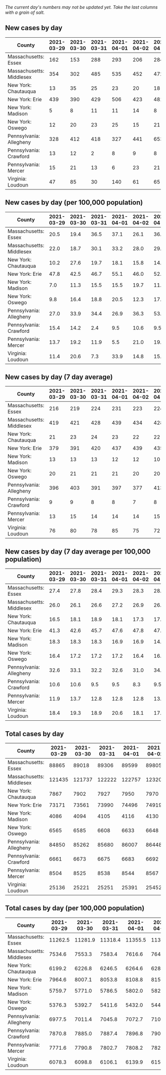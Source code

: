 _The current day's numbers may not be updated yet. Take the last columns with a grain of salt._
## New cases by day

| County | 2021-03-29 | 2021-03-30 | 2021-03-31 | 2021-04-01 | 2021-04-02 | 2021-04-03 | 2021-04-04 |
| --- | --- | --- | --- | --- | --- | --- | --- |
| Massachusetts: Essex | 162 | 153 | 288 | 293 | 206 | 284 |  |
| Massachusetts: Middlesex | 354 | 302 | 485 | 535 | 452 | 472 |  |
| New York: Chautauqua | 13 | 35 | 25 | 23 | 20 | 18 | 12 |
| New York: Erie | 439 | 390 | 429 | 506 | 423 | 481 | 476 |
| New York: Madison | 5 | 8 | 11 | 11 | 14 | 8 | 8 |
| New York: Oswego | 12 | 20 | 23 | 25 | 15 | 21 | 18 |
| Pennsylvania: Allegheny | 328 | 412 | 418 | 327 | 441 | 653 | 302 |
| Pennsylvania: Crawford | 13 | 12 | 2 | 8 | 9 | 8 | 3 |
| Pennsylvania: Mercer | 15 | 21 | 13 | 6 | 23 | 21 | 9 |
| Virginia: Loudoun | 47 | 85 | 30 | 140 | 61 | 65 | 55 |

## New cases by day (per 100,000 population)

| County | 2021-03-29 | 2021-03-30 | 2021-03-31 | 2021-04-01 | 2021-04-02 | 2021-04-03 | 2021-04-04 |
| --- | --- | --- | --- | --- | --- | --- | --- |
| Massachusetts: Essex | 20.5 | 19.4 | 36.5 | 37.1 | 26.1 | 36.0 |  |
| Massachusetts: Middlesex | 22.0 | 18.7 | 30.1 | 33.2 | 28.0 | 29.3 |  |
| New York: Chautauqua | 10.2 | 27.6 | 19.7 | 18.1 | 15.8 | 14.2 | 9.5 |
| New York: Erie | 47.8 | 42.5 | 46.7 | 55.1 | 46.0 | 52.4 | 51.8 |
| New York: Madison | 7.0 | 11.3 | 15.5 | 15.5 | 19.7 | 11.3 | 11.3 |
| New York: Oswego | 9.8 | 16.4 | 18.8 | 20.5 | 12.3 | 17.2 | 14.7 |
| Pennsylvania: Allegheny | 27.0 | 33.9 | 34.4 | 26.9 | 36.3 | 53.7 | 24.8 |
| Pennsylvania: Crawford | 15.4 | 14.2 | 2.4 | 9.5 | 10.6 | 9.5 | 3.5 |
| Pennsylvania: Mercer | 13.7 | 19.2 | 11.9 | 5.5 | 21.0 | 19.2 | 8.2 |
| Virginia: Loudoun | 11.4 | 20.6 | 7.3 | 33.9 | 14.8 | 15.7 | 13.3 |

## New cases by day (7 day average)

| County | 2021-03-29 | 2021-03-30 | 2021-03-31 | 2021-04-01 | 2021-04-02 | 2021-04-03 | 2021-04-04 |
| --- | --- | --- | --- | --- | --- | --- | --- |
| Massachusetts: Essex | 216 | 219 | 224 | 231 | 223 | 224 |  |
| Massachusetts: Middlesex | 419 | 421 | 428 | 439 | 434 | 428 |  |
| New York: Chautauqua | 21 | 23 | 24 | 23 | 22 | 22 | 21 |
| New York: Erie | 379 | 391 | 420 | 437 | 439 | 435 | 449 |
| New York: Madison | 13 | 13 | 13 | 12 | 12 | 10 | 9 |
| New York: Oswego | 20 | 21 | 21 | 21 | 20 | 20 | 19 |
| Pennsylvania: Allegheny | 396 | 403 | 391 | 397 | 377 | 413 | 412 |
| Pennsylvania: Crawford | 9 | 9 | 8 | 8 | 7 | 8 | 8 |
| Pennsylvania: Mercer | 13 | 15 | 14 | 14 | 14 | 15 | 15 |
| Virginia: Loudoun | 76 | 80 | 78 | 85 | 75 | 72 | 69 |

## New cases by day (7 day average per 100,000 population)

| County | 2021-03-29 | 2021-03-30 | 2021-03-31 | 2021-04-01 | 2021-04-02 | 2021-04-03 | 2021-04-04 |
| --- | --- | --- | --- | --- | --- | --- | --- |
| Massachusetts: Essex | 27.4 | 27.8 | 28.4 | 29.3 | 28.3 | 28.4 |  |
| Massachusetts: Middlesex | 26.0 | 26.1 | 26.6 | 27.2 | 26.9 | 26.6 |  |
| New York: Chautauqua | 16.5 | 18.1 | 18.9 | 18.1 | 17.3 | 17.3 | 16.5 |
| New York: Erie | 41.3 | 42.6 | 45.7 | 47.6 | 47.8 | 47.3 | 48.9 |
| New York: Madison | 18.3 | 18.3 | 18.3 | 16.9 | 16.9 | 14.1 | 12.7 |
| New York: Oswego | 16.4 | 17.2 | 17.2 | 17.2 | 16.4 | 16.4 | 15.6 |
| Pennsylvania: Allegheny | 32.6 | 33.1 | 32.2 | 32.6 | 31.0 | 34.0 | 33.9 |
| Pennsylvania: Crawford | 10.6 | 10.6 | 9.5 | 9.5 | 8.3 | 9.5 | 9.5 |
| Pennsylvania: Mercer | 11.9 | 13.7 | 12.8 | 12.8 | 12.8 | 13.7 | 13.7 |
| Virginia: Loudoun | 18.4 | 19.3 | 18.9 | 20.6 | 18.1 | 17.4 | 16.7 |

## Total cases by day

| County | 2021-03-29 | 2021-03-30 | 2021-03-31 | 2021-04-01 | 2021-04-02 | 2021-04-03 | 2021-04-04 |
| --- | --- | --- | --- | --- | --- | --- | --- |
| Massachusetts: Essex | 88865 | 89018 | 89306 | 89599 | 89805 | 90089 |  |
| Massachusetts: Middlesex | 121435 | 121737 | 122222 | 122757 | 123209 | 123681 |  |
| New York: Chautauqua | 7867 | 7902 | 7927 | 7950 | 7970 | 7988 | 8000 |
| New York: Erie | 73171 | 73561 | 73990 | 74496 | 74919 | 75400 | 75876 |
| New York: Madison | 4086 | 4094 | 4105 | 4116 | 4130 | 4138 | 4146 |
| New York: Oswego | 6565 | 6585 | 6608 | 6633 | 6648 | 6669 | 6687 |
| Pennsylvania: Allegheny | 84850 | 85262 | 85680 | 86007 | 86448 | 87101 | 87403 |
| Pennsylvania: Crawford | 6661 | 6673 | 6675 | 6683 | 6692 | 6700 | 6703 |
| Pennsylvania: Mercer | 8504 | 8525 | 8538 | 8544 | 8567 | 8588 | 8597 |
| Virginia: Loudoun | 25136 | 25221 | 25251 | 25391 | 25452 | 25517 | 25572 |

## Total cases by day (per 100,000 population)

| County | 2021-03-29 | 2021-03-30 | 2021-03-31 | 2021-04-01 | 2021-04-02 | 2021-04-03 | 2021-04-04 |
| --- | --- | --- | --- | --- | --- | --- | --- |
| Massachusetts: Essex | 11262.5 | 11281.9 | 11318.4 | 11355.5 | 11381.6 | 11417.6 |  |
| Massachusetts: Middlesex | 7534.6 | 7553.3 | 7583.4 | 7616.6 | 7644.7 | 7674.0 |  |
| New York: Chautauqua | 6199.2 | 6226.8 | 6246.5 | 6264.6 | 6280.4 | 6294.6 | 6304.0 |
| New York: Erie | 7964.6 | 8007.1 | 8053.8 | 8108.8 | 8154.9 | 8207.2 | 8259.0 |
| New York: Madison | 5759.7 | 5771.0 | 5786.5 | 5802.0 | 5821.7 | 5833.0 | 5844.3 |
| New York: Oswego | 5376.3 | 5392.7 | 5411.6 | 5432.0 | 5444.3 | 5461.5 | 5476.3 |
| Pennsylvania: Allegheny | 6977.5 | 7011.4 | 7045.8 | 7072.7 | 7108.9 | 7162.6 | 7187.5 |
| Pennsylvania: Crawford | 7870.8 | 7885.0 | 7887.4 | 7896.8 | 7907.5 | 7916.9 | 7920.5 |
| Pennsylvania: Mercer | 7771.6 | 7790.8 | 7802.7 | 7808.2 | 7829.2 | 7848.4 | 7856.6 |
| Virginia: Loudoun | 6078.3 | 6098.8 | 6106.1 | 6139.9 | 6154.7 | 6170.4 | 6183.7 |
